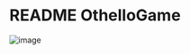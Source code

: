 # README OthelloGame
![image](https://user-images.githubusercontent.com/88517671/161401458-345659d8-9558-4454-9da2-56a7a1a25738.png)
